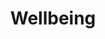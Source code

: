 ---
title: "Wellbeing"
permalink: /awareness/wellbeing/
excerpt: "How technology influences our physical health and mental wellbeing."
last_modified_at: 2018-11-18T19:32:37+01:00
sidebar:
  nav: "strategy"
---